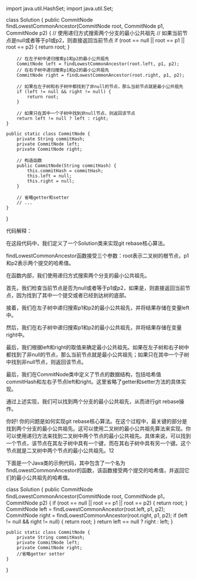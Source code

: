 import java.util.HashSet;
import java.util.Set;

class Solution {
    public CommitNode findLowestCommonAncestor(CommitNode root, CommitNode p1, CommitNode p2) {
        // 使用递归方式搜索两个分支的最小公共祖先
        // 如果当前节点是null或者等于p1或p2，则直接返回当前节点
        if (root == null || root == p1 || root == p2) {
            return root;
        }
        
        // 在左子树中递归搜索p1和p2的最小公共祖先
        CommitNode left = findLowestCommonAncestor(root.left, p1, p2);
        // 在右子树中递归搜索p1和p2的最小公共祖先
        CommitNode right = findLowestCommonAncestor(root.right, p1, p2);
        
        // 如果在左子树和右子树中都找到了非null的节点，那么当前节点就是最小公共祖先
        if (left != null && right != null) {
            return root;
        }
        
        // 如果只在其中一个子树中找到非null节点，则返回该节点
        return left != null ? left : right;
    }

    public static class CommitNode {
        private String commitHash; 
        private CommitNode left; 
        private CommitNode right; 
        
        // 构造函数
        public CommitNode(String commitHash) {
            this.commitHash = commitHash;
            this.left = null;
            this.right = null;
        }
        
        // 省略getter和setter
        // ...
    }
}

代码解释：

在这段代码中，我们定义了一个Solution类来实现git rebase核心算法。

findLowestCommonAncestor函数接受三个参数：root表示二叉树的根节点，p1和p2表示两个提交的哈希值。

在函数内部，我们使用递归方式搜索两个分支的最小公共祖先。

首先，我们检查当前节点是否为null或者等于p1或p2，如果是，则直接返回当前节点，因为找到了其中一个提交或者已经到达树的底部。

接着，我们在左子树中递归搜索p1和p2的最小公共祖先，并将结果存储在变量left中。

然后，我们在右子树中递归搜索p1和p2的最小公共祖先，并将结果存储在变量right中。

最后，我们根据left和right的取值来确定最小公共祖先。如果在左子树和右子树中都找到了非null的节点，那么当前节点就是最小公共祖先；如果只在其中一个子树中找到非null节点，则返回该节点。

最后，我们在CommitNode类中定义了节点的数据结构，包括哈希值commitHash和左右子节点left和right。这里省略了getter和setter方法的具体实现。

通过上述实现，我们可以找到两个分支的最小公共祖先，从而进行git rebase操作。

你好! 你的问题是如何实现git rebase核心算法。在这个过程中，最关键的部分是找到两个分支的最小公共祖先。这可以使用二叉树的最小公共祖先算法来实现。你可以使用递归方法来找到二叉树中两个节点的最小公共祖先。具体来说，可以找到一个节点，该节点在其左子树中具有一个键，而在其右子树中具有另一个键。这个节点就是二叉树中两个节点的最小公共祖先。12

下面是一个Java类的示例代码，其中包含了一个名为findLowestCommonAncestor的函数，该函数接受两个提交的哈希值，并返回它们的最小公共祖先的哈希值。

class Solution {
    public CommitNode findLowestCommonAncestor(CommitNode root, CommitNode p1，CommitNode p2) {
        if (root == null || root == p1 || root == p2) {
            return root;
        }
        CommitNode left = findLowestCommonAncestor(root.left, p1, p2);
        CommitNode right = findLowestCommonAncestor(root.right, p1, p2);
        if (left != null && right != null) {
            return root;
        }
        return left == null ? right : left;
    }

    public static class CommitNode {
        private String commitHash; 
        private CommitNode left; 
        private CommitNode right; 
        //省略getter setter
    }
}
